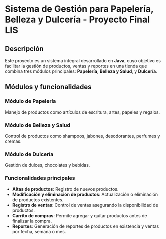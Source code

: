 # Sistema de Gestión para Papelería, Belleza y Dulcería - Proyecto Final LIS

## Descripción

Este proyecto es un sistema integral desarrollado en **Java**, cuyo objetivo es facilitar la gestión de productos, ventas y reportes en una tienda que combina tres módulos principales: **Papelería**, **Belleza y Salud**, y **Dulcería**. 

## Módulos y funcionalidades

### Módulo de Papelería
Manejo de productos como artículos de escritura, artes, papeles y regalos.

### Módulo de Belleza y Salud
Control de productos como shampoos, jabones, desodorantes, perfumes y cremas.

### Módulo de Dulcería
Gestión de dulces, chocolates y bebidas.

### Funcionalidades principales
- **Altas de productos**: Registro de nuevos productos.
- **Modificación y eliminación de productos**: Actualización o eliminación de productos existentes.
- **Registro de ventas**: Control de ventas asegurando la disponibilidad de productos.
- **Carrito de compras**: Permite agregar y quitar productos antes de finalizar la compra.
- **Reportes**: Generación de reportes de productos en existencia y ventas por fecha, semana o mes.
